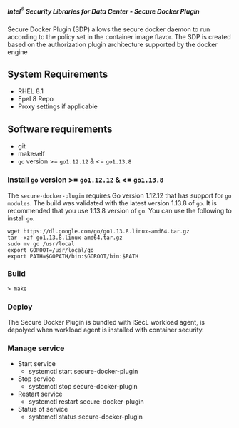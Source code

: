##### Intel<sup>®</sup> Security Libraries for Data Center  - Secure Docker Plugin
Secure Docker Plugin (SDP) allows the secure docker daemon to run according to the policy set in the container image flavor. 
The SDP is created based on the authorization plugin architecture supported by the docker engine

## System Requirements
- RHEL 8.1
- Epel 8 Repo
- Proxy settings if applicable

## Software requirements
- git
- makeself
- `go` version >= `go1.12.12` & <= `go1.13.8`

### Install `go` version >= `go1.12.12` & <= `go1.13.8`
The `secure-docker-plugin` requires Go version 1.12.12 that has support for `go modules`. The build was validated with the latest version 1.13.8 of `go`. It is recommended that you use 1.13.8 version of `go`. You can use the following to install `go`.
```shell
wget https://dl.google.com/go/go1.13.8.linux-amd64.tar.gz
tar -xzf go1.13.8.linux-amd64.tar.gz
sudo mv go /usr/local
export GOROOT=/usr/local/go
export PATH=$GOPATH/bin:$GOROOT/bin:$PATH
```

### Build
```console
> make
```

### Deploy
The Secure Docker Plugin is bundled with ISecL workload agent, is depolyed when workload agent is installed with container security.

### Manage service
* Start service
    * systemctl start secure-docker-plugin
* Stop service
    * systemctl stop secure-docker-plugin
* Restart service
    * systemctl restart secure-docker-plugin
* Status of service
    * systemctl status secure-docker-plugin

